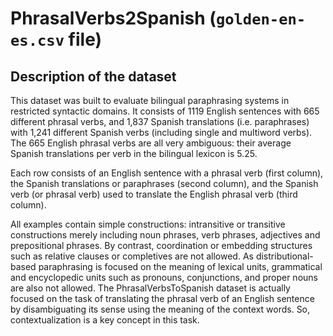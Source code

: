 # PhrasalVerbs2Spanish (`golden-en-es.csv` file)

## Description of the dataset
This dataset was built to evaluate bilingual paraphrasing systems in restricted syntactic domains. It consists of 1119 English sentences with 665 different phrasal verbs, and 1,837 Spanish translations (i.e. paraphrases) with 1,241 different Spanish verbs (including single and multiword verbs). The 665 English phrasal verbs are all very ambiguous: their average Spanish translations per verb in the bilingual lexicon is 5.25.

Each row consists of an English sentence with a phrasal verb (first column), the Spanish translations or paraphrases (second column), and the Spanish verb (or phrasal verb) used to translate the English phrasal verb (third column).

All examples contain simple constructions: intransitive or transitive constructions merely including noun phrases, verb phrases, adjectives and prepositional phrases. By contrast, coordination or embedding structures such as relative clauses or completives are not allowed. As distributional-based paraphrasing is focused on the meaning of lexical units, grammatical and encyclopedic units such as pronouns, conjunctions, and proper nouns are also not allowed.
The PhrasalVerbsToSpanish dataset is actually focused on the task of translating the phrasal verb of an English sentence by disambiguating its sense using the meaning of the context words. So, contextualization is a key concept in this task.
